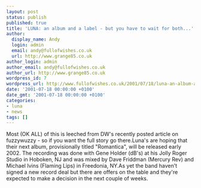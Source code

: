 ```yaml
---
layout: post
status: publish
published: true
title: 'LUNA: an album and a label - but you have to wait for both...'
author:
  display_name: Andy
  login: admin
  email: andy@fullofwishes.co.uk
  url: http://www.grange85.co.uk
author_login: admin
author_email: andy@fullofwishes.co.uk
author_url: http://www.grange85.co.uk
wordpress_id: 7
wordpress_url: http://www.fullofwishes.co.uk/2001/07/18/luna-an-album-and-a-label-but-you-have-to-wait-for-both/
date: '2001-07-18 00:00:00 +0100'
date_gmt: '2001-07-18 00:00:00 +0100'
categories:
- luna
- news
tags: []
---
```

<p>Most (OK ALL) of this is leeched from DW's recently posted article on fuzzywuzzy - so if you want the full story go there.Luna's are hoping that their next album, provisionally titled "Romantica", will be released early 2002. The recording was done with Gene Holder (dB's) at his Jolly Roger Studio in Hoboken, NJ and was mixed by Dave Friddman (Mercury Rev) and Michael Ivins (Flaming Lips) in Freedonia, NY.As yet the band haven't signed a new record deal but there are offers on the table and they're expected to make a decision in the next couple of weeks.</p>
